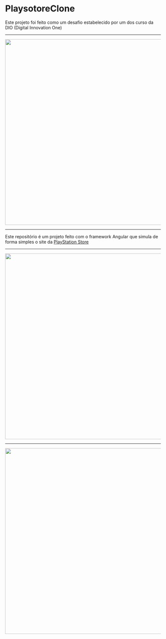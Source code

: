# PlaysotoreClone

Este projeto foi feito como um desafio estabelecido por um dos curso da DIO (Digital Innovation One)

<hr>

<img src="https://encrypted-tbn0.gstatic.com/images?q=tbn:ANd9GcTF39g79DDoInY3uQKvd7GpzcYHqWgJA9_TRA&s" width="600px">

<hr>

Este repositório é um projeto feito com o framework Angular que simula de forma simples o site da <a href="https://store.playstation.com/pt-br/pages/latest?gad_source=1&gclid=CjwKCAiAp4O8BhAkEiwAqv2UqPKWz0PCjaikSn6bZBo6OQsUuQHP7zIw3cJODTglIw20lPMM26F2_BoCd10QAvD_BwE">PlayStation Store</a> 

<hr>

<img src="https://miro.medium.com/v2/resize:fit:1400/1*cGDDA2mfYkjiIhGaN8gDoA.png" width="600px">

<hr>

<img src="https://img.odcdn.com.br/wp-content/uploads/2021/03/PlayStation-Store-e-loja-virtual-de-games.jpeg" width="600px">
